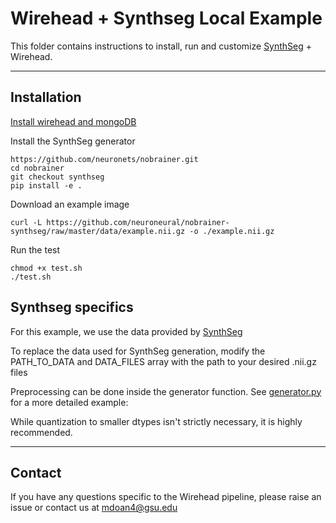 # Wirehead + Synthseg Local Example

This folder contains instructions to install, run and customize [SynthSeg](https://github.com/BBillot/SynthSeg) + Wirehead. 

---

## Installation 

[Install wirehead and mongoDB](https://github.com/neuroneural/wirehead/blob/main/README.md)

Install the SynthSeg generator
```
https://github.com/neuronets/nobrainer.git
cd nobrainer
git checkout synthseg
pip install -e .
```

Download an example image
```
curl -L https://github.com/neuroneural/nobrainer-synthseg/raw/master/data/example.nii.gz -o ./example.nii.gz
```

Run the test
```
chmod +x test.sh
./test.sh
```

## Synthseg specifics

For this example, we use the data provided by [SynthSeg](https://github.com/BBillot/SynthSeg)

To replace the data used for SynthSeg generation, modify the PATH_TO_DATA and DATA_FILES array with the path to your desired .nii.gz files

Preprocessing can be done inside the generator function. See [generator.py](https://github.com/neuroneural/wirehead/blob/doc/examples/synthseg/generator.py) for a more detailed example:

While quantization to smaller dtypes isn't strictly necessary, it is highly recommended.

---

## Contact

If you have any questions specific to the Wirehead pipeline, please raise an issue or contact us at mdoan4@gsu.edu
